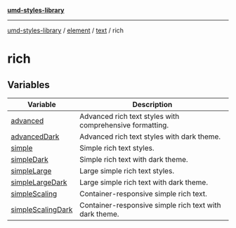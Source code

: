 [**umd-styles-library**](../../../../../README.md)

***

[umd-styles-library](../../../../../modules.md) / [element](../../../../README.md) / [text](../../README.md) / rich

# rich

## Variables

| Variable | Description |
| ------ | ------ |
| [advanced](variables/advanced.md) | Advanced rich text styles with comprehensive formatting. |
| [advancedDark](variables/advancedDark.md) | Advanced rich text styles with dark theme. |
| [simple](variables/simple.md) | Simple rich text styles. |
| [simpleDark](variables/simpleDark.md) | Simple rich text with dark theme. |
| [simpleLarge](variables/simpleLarge.md) | Large simple rich text styles. |
| [simpleLargeDark](variables/simpleLargeDark.md) | Large simple rich text with dark theme. |
| [simpleScaling](variables/simpleScaling.md) | Container-responsive simple rich text. |
| [simpleScalingDark](variables/simpleScalingDark.md) | Container-responsive simple rich text with dark theme. |
